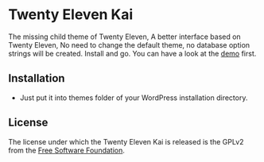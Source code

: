 Twenty Eleven Kai
=================

The missing child theme of Twenty Eleven, A better interface based on Twenty Eleven, No need to change the default theme, no database option strings will be created. Install and go. You can have a look at the [demo][demo] first.


Installation
------------

 * Just put it into themes folder of your WordPress installation directory.


License
-------

The license under which the Twenty Eleven Kai is released is the GPLv2 from the [Free Software Foundation][fsf].

[fsf]: http://www.fsf.org
[demo]: http://postholic.com/twentyeleven-kai/